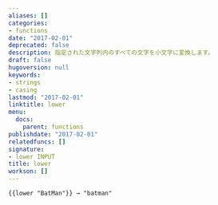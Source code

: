 ```yaml
---
aliases: []
categories:
- functions
date: "2017-02-01"
deprecated: false
description: 指定された文字列内のすべての文字を小文字に変換します。
draft: false
hugoversion: null
keywords:
- strings
- casing
lastmod: "2017-02-01"
linktitle: lower
menu:
  docs:
    parent: functions
publishdate: "2017-02-01"
relatedfuncs: []
signature:
- lower INPUT
title: lower
workson: []
---
```


```go-html-template
{{lower "BatMan"}} → "batman"
```
